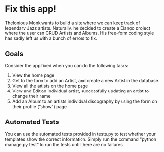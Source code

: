 <h1>Fix this app!</h1>

Thelonious Monk wants to build a site where we can keep track of legendary Jazz artists.
Naturally, he decided to create a Django project where the user can CRUD Artists and Albums.
His free-form coding style has sadly left us with a bunch of errors to fix.

<h2>Goals</h2>

Consider the app fixed when you can do the following tasks:

1) View the home page
2) Get to the form to add an Artist, and create a new Artist in the database.
3) View all the artists on the home page
4) View and Edit an individual artist, successfully updating an artist to change their name
5) Add an Album to an artists individual discography by using the form on their profile ("show") page

<h2>Automated Tests</h2>

You can use the automated tests provided in tests.py to test whether your templates show the correct information. Simply run the command "python manage.py test" to run the tests until there are no failures.